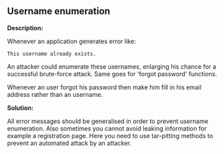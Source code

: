 
Username enumeration
-------

**Description:**

Whenever an application generates error like:

    This username already exists.

An attacker could enumerate these usernames, enlarging his chance for a successful 
brute-force attack. Same goes for 'forgot password' functions.

Whenever an user forgot his password then make him fill in his email address 
rather than an username.


**Solution:**

All error messages should be generalised in order to prevent username enumeration. 
Also sometimes you cannot avoid leaking information for example a registration page. 
Here you need to use tar-pitting methods to prevent an automated attack by an attacker.

	